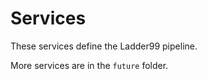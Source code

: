 # Services

These services define the Ladder99 pipeline.

More services are in the `future` folder.
